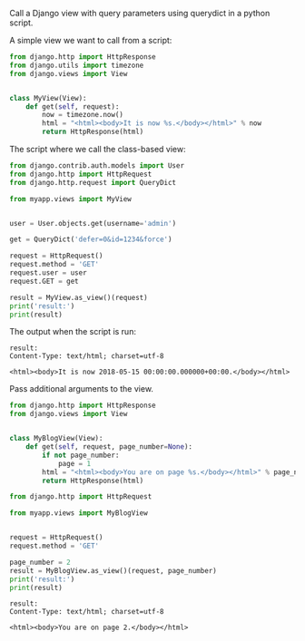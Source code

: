 Call a Django view with query parameters using querydict in a python script.

A simple view we want to call from a script:

```python
from django.http import HttpResponse
from django.utils import timezone
from django.views import View


class MyView(View):
    def get(self, request):
        now = timezone.now()
        html = "<html><body>It is now %s.</body></html>" % now
        return HttpResponse(html)
```

The script where we call the class-based view:

```python
from django.contrib.auth.models import User
from django.http import HttpRequest
from django.http.request import QueryDict

from myapp.views import MyView


user = User.objects.get(username='admin')

get = QueryDict('defer=0&id=1234&force')

request = HttpRequest()
request.method = 'GET'
request.user = user
request.GET = get

result = MyView.as_view()(request)
print('result:')
print(result)
```

The output when the script is run:

```
result:
Content-Type: text/html; charset=utf-8

<html><body>It is now 2018-05-15 00:00:00.000000+00:00.</body></html>
```

Pass additional arguments to the view.

```python
from django.http import HttpResponse
from django.views import View


class MyBlogView(View):
    def get(self, request, page_number=None):
        if not page_number:
            page = 1
        html = "<html><body>You are on page %s.</body></html>" % page_number
        return HttpResponse(html)
```

```python
from django.http import HttpRequest

from myapp.views import MyBlogView


request = HttpRequest()
request.method = 'GET'

page_number = 2
result = MyBlogView.as_view()(request, page_number)
print('result:')
print(result)
```

```
result:
Content-Type: text/html; charset=utf-8

<html><body>You are on page 2.</body></html>
```
